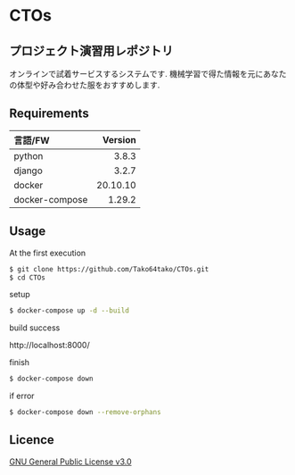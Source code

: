 # CTOs
## プロジェクト演習用レポジトリ　
オンラインで試着サービスするシステムです.
機械学習で得た情報を元にあなたの体型や好み合わせた服をおすすめします.

## Requirements
| 言語/FW | Version|
| :------------| ---------: |
| python | 3.8.3　|
| django | 3.2.7　|
| docker | 20.10.10 |
| docker-compose |  1.29.2　|


## Usage 
At the first execution
```sh
$ git clone https://github.com/Tako64tako/CTOs.git
$ cd CTOs
```

setup
```sh
$ docker-compose up -d --build
```
build success

http://localhost:8000/

finish
```sh
$ docker-compose down
```
if error
```sh
$ docker-compose down --remove-orphans
```
  
## Licence   
<a href="https://github.com/Tako64tako/CTOs/blob/main/LICENSE">GNU General Public License v3.0</a> 

　
